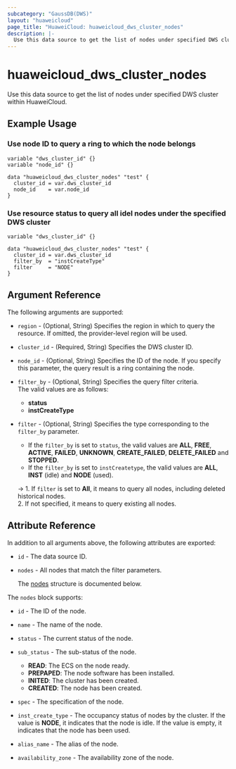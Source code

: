 ```yaml
---
subcategory: "GaussDB(DWS)"
layout: "huaweicloud"
page_title: "HuaweiCloud: huaweicloud_dws_cluster_nodes"
description: |-
  Use this data source to get the list of nodes under specified DWS cluster within HuaweiCloud.
---
```


# huaweicloud_dws_cluster_nodes

Use this data source to get the list of nodes under specified DWS cluster within HuaweiCloud.

## Example Usage

### Use node ID to query a ring to which the node belongs

```hcl
variable "dws_cluster_id" {}
variable "node_id" {}

data "huaweicloud_dws_cluster_nodes" "test" {
  cluster_id = var.dws_cluster_id
  node_id    = var.node_id
}
```

### Use resource status to query all idel nodes under the specified DWS cluster

```hcl
variable "dws_cluster_id" {}

data "huaweicloud_dws_cluster_nodes" "test" {
  cluster_id = var.dws_cluster_id
  filter_by  = "instCreateType"
  filter     = "NODE"
}
```

## Argument Reference

The following arguments are supported:

* `region` - (Optional, String) Specifies the region in which to query the resource.
  If omitted, the provider-level region will be used.

* `cluster_id` - (Required, String) Specifies the DWS cluster ID.

* `node_id` - (Optional, String) Specifies the ID of the node.
  If you specify this parameter, the query result is a ring containing the node.

* `filter_by` - (Optional, String) Specifies the query filter criteria.  
  The valid values are as follows:
  + **status**
  + **instCreateType**

* `filter` - (Optional, String) Specifies the type corresponding to the `filter_by` parameter.
  + If the `filter_by` is set to `status`, the valid values are **ALL**, **FREE**, **ACTIVE**, **FAILED**, **UNKNOWN**,
  **CREATE_FAILED**, **DELETE_FAILED** and **STOPPED**.
  + If the `filter_by` is set to `instCreatetype`, the valid values are **ALL**, **INST** (idle) and **NODE** (used).

  -> 1. If `filter` is set to **All**, it means to query all nodes, including deleted historical nodes.
  <br/>2. If not specified, it means to query existing all nodes.

## Attribute Reference

In addition to all arguments above, the following attributes are exported:

* `id` - The data source ID.

* `nodes` - All nodes that match the filter parameters.

  The [nodes](#nodes_struct) structure is documented below.

<a name="nodes_struct"></a>
The `nodes` block supports:

* `id` - The ID of the node.

* `name` - The name of the node.

* `status` - The current status of the node.

* `sub_status` - The sub-status of the node.
  + **READ**: The ECS on the node ready.
  + **PREPAPED**: The node software has been installed.
  + **INITED**: The cluster has been created.
  + **CREATED**: The node has been created.

* `spec` - The specification of the node.

* `inst_create_type` - The occupancy status of nodes by the cluster.
  If the value is **NODE**, it indicates that the node is idle.
  If the value is empty, it indicates that the node has been used.

* `alias_name` - The alias of the node.

* `availability_zone` - The availability zone of the node.
